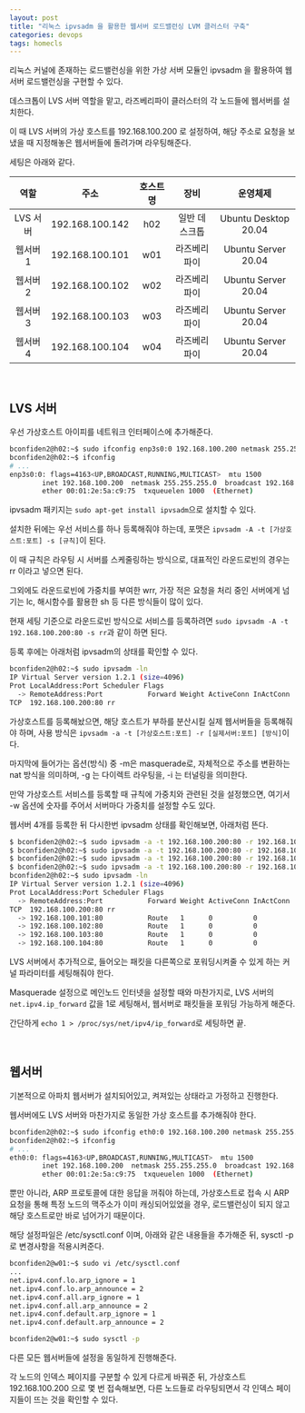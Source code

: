 ```yaml
---
layout: post
title: "리눅스 ipvsadm 을 활용한 웹서버 로드밸런싱 LVM 클러스터 구축"
categories: devops
tags: homecls
---
```


리눅스 커널에 존재하는 로드밸런싱을 위한 가상 서버 모듈인 ipvsadm 을 활용하여 웹서버 로드밸런싱을 구현할 수 있다.

데스크톱이 LVS 서버 역할을 맡고, 라즈베리파이 클러스터의 각 노드들에 웹서버를 설치한다.

이 때 LVS 서버의 가상 호스트를 192.168.100.200 로 설정하여, 해당 주소로 요청을 보냈을 때 지정해놓은 웹서버들에 돌려가며 라우팅해준다.

세팅은 아래와 같다.

| 역할 | 주소 | 호스트명 | 장비 | 운영체제 |
| :-: | :-: | :-: | :-: | :-: |
| LVS 서버 | 192.168.100.142 | h02 | 일반 데스크톱 | Ubuntu Desktop 20.04 |
| 웹서버 1 | 192.168.100.101 | w01 | 라즈베리파이 | Ubuntu Server 20.04 |
| 웹서버 2 | 192.168.100.102 | w02 | 라즈베리파이 | Ubuntu Server 20.04 |
| 웹서버 3 | 192.168.100.103 | w03 | 라즈베리파이 | Ubuntu Server 20.04 |
| 웹서버 4 | 192.168.100.104 | w04 | 라즈베리파이 | Ubuntu Server 20.04 |

<br>

## LVS 서버

우선 가상호스트 아이피를 네트워크 인터페이스에 추가해준다.

```bash
bconfiden2@h02:~$ sudo ifconfig enp3s0:0 192.168.100.200 netmask 255.255.255.0 up
bconfiden2@h02:~$ ifconfig
# ...
enp3s0:0: flags=4163<UP,BROADCAST,RUNNING,MULTICAST>  mtu 1500
        inet 192.168.100.200  netmask 255.255.255.0  broadcast 192.168.100.255
        ether 00:01:2e:5a:c9:75  txqueuelen 1000  (Ethernet)
```

ipvsadm 패키지는 ```sudo apt-get install ipvsadm```으로 설치할 수 있다.

설치한 뒤에는 우선 서비스를 하나 등록해줘야 하는데, 포맷은 ```ipvsadm -A -t [가상호스트:포트] -s [규칙]```이 된다.

이 때 규칙은 라우팅 시 서버를 스케줄링하는 방식으로, 대표적인 라운드로빈의 경우는 rr 이라고 넣으면 된다.

그외에도 라운드로빈에 가중치를 부여한 wrr, 가장 적은 요청을 처리 중인 서버에게 넘기는 lc, 해시함수를 활용한 sh 등 다른 방식들이 많이 있다.

현재 세팅 기준으로 라운드로빈 방식으로 서비스를 등록하려면 ```sudo ipvsadm -A -t 192.168.100.200:80 -s rr```과 같이 하면 된다.

등록 후에는 아래처럼 ipvsadm의 상태를 확인할 수 있다.

```bash
bconfiden2@h02:~$ sudo ipvsadm -ln
IP Virtual Server version 1.2.1 (size=4096)
Prot LocalAddress:Port Scheduler Flags
  -> RemoteAddress:Port           Forward Weight ActiveConn InActConn
TCP  192.168.100.200:80 rr
```

가상호스트를 등록해놨으면, 해당 호스트가 부하를 분산시킬 실제 웹서버들을 등록해줘야 하며, 사용 방식은 ```ipvsadm -a -t [가상호스트:포트] -r [실제서버:포트] [방식]```이다.

마지막에 들어가는 옵션(방식) 중 -m은 masquerade로, 자체적으로 주소를 변환하는 nat 방식을 의미하며, -g 는 다이렉트 라우팅을, -i 는 터널링을 의미한다.

만약 가상호스트 서비스를 등록할 때 규칙에 가중치와 관련된 것을 설정했으면, 여기서 -w 옵션에 숫자를 주어서 서버마다 가중치를 설정할 수도 있다.

웹서버 4개를 등록한 뒤 다시한번 ipvsadm 상태를 확인해보면, 아래처럼 뜬다.

```bash
$ bconfiden2@h02:~$ sudo ipvsadm -a -t 192.168.100.200:80 -r 192.168.100.101:80 -g
$ bconfiden2@h02:~$ sudo ipvsadm -a -t 192.168.100.200:80 -r 192.168.100.102:80 -g
$ bconfiden2@h02:~$ sudo ipvsadm -a -t 192.168.100.200:80 -r 192.168.100.103:80 -g
$ bconfiden2@h02:~$ sudo ipvsadm -a -t 192.168.100.200:80 -r 192.168.100.104:80 -g
bconfiden2@h02:~$ sudo ipvsadm -ln
IP Virtual Server version 1.2.1 (size=4096)
Prot LocalAddress:Port Scheduler Flags
  -> RemoteAddress:Port           Forward Weight ActiveConn InActConn
TCP  192.168.100.200:80 rr
  -> 192.168.100.101:80           Route   1      0          0         
  -> 192.168.100.102:80           Route   1      0          0
  -> 192.168.100.103:80           Route   1      0          0
  -> 192.168.100.104:80           Route   1      0          0
```

LVS 서버에서 추가적으로, 들어오는 패킷을 다른쪽으로 포워딩시켜줄 수 있게 하는 커널 파라미터를 세팅해줘야 한다.

Masquerade 설정으로 메인노드 인터넷을 설정할 때와 마찬가지로, LVS 서버의 ```net.ipv4.ip_forward``` 값을 1로 세팅해서, 웹서버로 패킷들을 포워딩 가능하게 해준다.

간단하게 ```echo 1 > /proc/sys/net/ipv4/ip_forward```로 세팅하면 끝.

<br>

## 웹서버

기본적으로 아파치 웹서버가 설치되어있고, 켜져있는 상태라고 가정하고 진행한다.

웹서버에도 LVS 서버와 마찬가지로 동일한 가상 호스트를 추가해줘야 한다.

```bash
bconfiden2@h02:~$ sudo ifconfig eth0:0 192.168.100.200 netmask 255.255.255.0 up
bconfiden2@h02:~$ ifconfig
# ...
eth0:0: flags=4163<UP,BROADCAST,RUNNING,MULTICAST>  mtu 1500
        inet 192.168.100.200  netmask 255.255.255.0  broadcast 192.168.100.255
        ether 00:01:2e:5a:c9:75  txqueuelen 1000  (Ethernet)
```

뿐만 아니라, ARP 프로토콜에 대한 응답을 꺼줘야 하는데, 가상호스트로 접속 시 ARP 요청을 통해 특정 노드의 맥주소가 이미 캐싱되어있었을 경우, 로드밸런싱이 되지 않고 해당 호스트로만 바로 넘어가기 때문이다.

해당 설정파일은 /etc/sysctl.conf 이며, 아래와 같은 내용들을 추가해준 뒤, sysctl -p 로 변경사항을 적용시켜준다.

```bash
bconfiden2@w01:~$ sudo vi /etc/sysctl.conf
...
net.ipv4.conf.lo.arp_ignore = 1
net.ipv4.conf.lo.arp_announce = 2
net.ipv4.conf.all.arp_ignore = 1
net.ipv4.conf.all.arp_announce = 2
net.ipv4.conf.default.arp_ignore = 1
net.ipv4.conf.default.arp_announce = 2
```
```bash
bconfiden2@w01:~$ sudo sysctl -p
```

다른 모든 웹서버들에 설정을 동일하게 진행해준다.

각 노드의 인덱스 페이지를 구분할 수 있게 다르게 바꿔준 뒤, 가상호스트 192.168.100.200 으로 몇 번 접속해보면, 다른 노드들로 라우팅되면서 각 인덱스 페이지들이 뜨는 것을 확인할 수 있다.